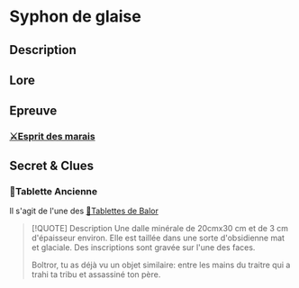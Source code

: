 # Syphon de glaise

## Description


## Lore

## Epreuve
### [⚔Esprit des marais](../épreuves/⚔Esprit%20des%20marais.md)


## Secret & Clues
### 🔎Tablette Ancienne
Il s'agit de l'une des  [📜Tablettes de Balor](../../lore/📜Tablettes%20de%20Balor.md)
>[!QUOTE]  Description
> Une dalle minérale de 20cmx30 cm et de 3 cm d'épaisseur environ. Elle est taillée dans une sorte d'obsidienne mat et glaciale. Des inscriptions sont gravée sur l'une des faces.
> 
> Boltror, tu as déjà vu un objet similaire: entre les mains du traitre qui a trahi ta tribu et assassiné ton père.







